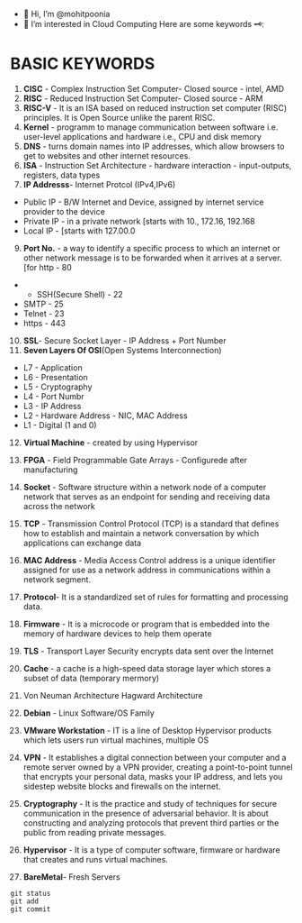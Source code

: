 - 👋 Hi, I’m @mohitpoonia
- 👀 I’m interested in Cloud Computing
Here are some keywords 🗝️:
# BASIC KEYWORDS
1. **CISC** - Complex Instruction Set Computer- Closed source - intel, AMD
2. **RISC** - Reduced Instruction Set Computer- Closed source - ARM
3. **RISC-V**  - It is an ISA based on reduced instruction set computer (RISC) principles. It is Open Source unlike the parent RISC.
4. **Kernel** - programm to manage communication between software i.e. user-level applications and hardware i.e., CPU and disk memory  
5. **DNS** - turns domain names into IP addresses, which allow browsers to get to websites and other internet resources.
6. **ISA** - Instruction Set Architecture - hardware interaction - input-outputs, registers, data types
7. **IP Addresss**- Internet Protcol (IPv4,IPv6)
 - Public IP - B/W Internet and Device, assigned by internet service provider to the device
 - Private IP - in a private network [starts with 10., 172.16, 192.168
 - Local IP - [starts with 127.00.0
9. **Port No.** - a way to identify a specific process to which an internet or other network message is to be forwarded when it arrives at a server.[for http - 80
 -
   - SSH(Secure Shell) - 22
 - SMTP - 25  
 - Telnet - 23
 - https - 443
10. **SSL**- Secure Socket Layer - IP Address + Port Number
11. **Seven Layers Of OSI**(Open Systems Interconnection)
 - L7 - Application
 - L6 - Presentation
 - L5 - Cryptography
 - L4 - Port Numbr
 - L3 - IP Address
 - L2 - Hardware Address - NIC, MAC Address
 - L1 - Digital (1 and 0)

12. **Virtual Machine** - created by using Hypervisor
13. **FPGA** - Field Programmable Gate Arrays  - Configurede after manufacturing
14. **Socket** - Software structure within a network node of a computer network that serves as an endpoint for sending and receiving data across the network
15. **TCP** - Transmission Control Protocol (TCP) is a standard that defines how to establish and maintain a network conversation by which applications can exchange data
16. **MAC Address** - Media Access Control address is a unique identifier assigned for use as a network address in communications within a network segment.
17. **Protocol**- It is a standardized set of rules for formatting and processing data.
18. **Firmware** - It is a microcode or program that is embedded into the memory of hardware devices to help them operate
19. **TLS** - Transport Layer Security encrypts data sent over the Internet
20. **Cache** - a cache is a high-speed data storage layer which stores a subset of data (temporary mermory)

21. Von Neuman Architecture 
Hagward Architecture 

22. **Debian** - Linux Software/OS Family
23. **VMware Workstation** - IT is a line of Desktop Hypervisor products which lets users run virtual machines, multiple OS
24. **VPN** - It establishes a digital connection between your computer and a remote server owned by a VPN provider, creating a point-to-point tunnel that encrypts your personal data, masks your IP address, and lets you sidestep website blocks and firewalls on the internet.
25. **Cryptography** - It is the practice and study of techniques for secure communication in the presence of adversarial behavior. It is about constructing and analyzing protocols that prevent third parties or the public from reading private messages. 
26. **Hypervisor** - It is a type of computer software, firmware or hardware that creates and runs virtual machines.
27. **BareMetal**- Fresh Servers
```
git status
git add
git commit
```
